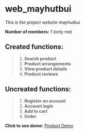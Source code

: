 # web_mayhutbui
*This is the project website mayhutbui*

**Number of members:** 1 (only me)

## Created functions:
> 1. **Search product**
> 2. **Product arrangements**
> 3. **View product details**
> 4. **Product reviews**
## Uncreated functions:
> 1. **Register an account**
> 2. **Account login**
> 3. **Add to cart**
> 4. **Order**

**Click to see demo:** [Product Demo](https://doananhtin4010.github.io/web_mayhutbui/html/trangchu.html)
